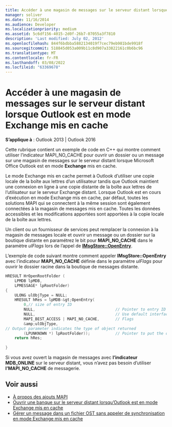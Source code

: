 ```yaml
---
title: Accéder à une magasin de messages sur le serveur distant lorsque Outlook est en mode Exchange mis en cache
manager: soliver
ms.date: 11/16/2014
ms.audience: Developer
ms.localizationpriority: medium
ms.assetid: 5c6df156-4015-2d0f-26b7-07055a3f7810
description: 'Last modified: July 02, 2012'
ms.openlocfilehash: 844f6bdbba5882134019f7cec79eb981bde9918f
ms.sourcegitcommit: 518845d053a009b11c8d907a33822161c0b6bc96
ms.translationtype: MT
ms.contentlocale: fr-FR
ms.lasthandoff: 03/08/2022
ms.locfileid: "63369678"
---
```

# <a name="access-a-message-store-on-the-remote-server-when-outlook-is-in-cached-exchange-mode"></a>Accéder à une magasin de messages sur le serveur distant lorsque Outlook est en mode Exchange mis en cache

**S’applique à** : Outlook 2013 | Outlook 2016
  
Cette rubrique contient un exemple de code en C++ qui montre comment utiliser l’indicateur MAPI_NO_CACHE pour ouvrir un dossier ou un message sur une magasin de messages sur le serveur distant lorsque Microsoft Office Outlook est en mode **Exchange** mis en cache.
  
Le mode Exchange mis en cache permet à Outlook d’utiliser une copie locale de la boîte aux lettres d’un utilisateur tandis que Outlook maintient une connexion en ligne à une copie distante de la boîte aux lettres de l’utilisateur sur le serveur Exchange distant. Lorsque Outlook est en cours d’exécution en mode Exchange mis en cache, par défaut, toutes les solutions MAPI qui se connectent à la même session sont également connectées à la magasin de messages mis en cache. Toutes les données accessibles et les modifications apportées sont apportées à la copie locale de la boîte aux lettres.
  
Un client ou un fournisseur de services peut remplacer la connexion à la magasin de messages locale et ouvrir un message ou un dossier sur la boutique distante en paramétrez le bit pour **MAPI_NO_CACHE** dans le paramètre *ulFlags* lors de l’appel de **[IMsgStore::OpenEntry](imsgstore-openentry.md)**.
  
L’exemple de code suivant montre comment appeler **IMsgStore::OpenEntry** avec l’indicateur **MAPI_NO_CACHE** définie dans le paramètre *ulFlags* pour ouvrir le dossier racine dans la boutique de messages distante.
  
```cpp
HRESULT HrOpenRootFolder ( 
    LPMDB lpMDB, 
    LPMESSAGE* lpRootFolder) 
{ 
    ULONG ulObjType = NULL; 
    HRESULT hRes = lpMDB-&gt;OpenEntry( 
        0,// size of entry ID       
        NULL,                                   // Pointer to entry ID 
        NULL,                                   // Use default interface (IMAPIFolder) 
        MAPI_BEST_ACCESS | MAPI_NO_CACHE,       // Flags 
        &amp;ulObjType,
// Output parameter indicates the type of object returned 
        (LPUNKNOWN *) lpRootFolder));           // Pointer to put the opened folder in 
    return hRes; 
 
}
```

Si vous avez ouvert la magasin de messages avec **l’indicateur MDB_ONLINE** sur le serveur distant, vous n’avez pas besoin d’utiliser **l’MAPI_NO_CACHE** de messagerie.
  
## <a name="see-also"></a>Voir aussi

- [À propos des ajouts MAPI](about-mapi-additions.md) 
- [Ouvrir une banque sur le serveur distant lorsqu’Outlook est en mode Exchange mis en cache](how-to-open-store-on-remote-server-in-cached-exchange-mode.md)
- [Gérer un message dans un fichier OST sans appeler de synchronisation en mode Exchange mis en cache](how-to-manage-a-message-in-an-ost-without-invoking-a-synchronization.md)
